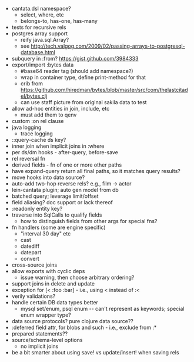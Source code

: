 - cantata.dsl namespace?
	- select, where, etc
	- belongs-to, has-one, has-many
- tests for recursive rels
- postgres array support
	- reify java.sql.Array?
	- see http://tech.valgog.com/2009/02/passing-arrays-to-postgresql-database.html
- subquery in :from? https://gist.github.com/3984333
- export/import :bytes data
	- #base64 reader tag (should add namespace?)
	- wrap in container type, define print-method for that
	- crib from https://github.com/hiredman/bytes/blob/master/src/com/thelastcitadel/bytes.clj
	- can use staff picture from original sakila data to test
- allow ad-hoc entities in join, include, etc
	- must add them to qenv
- custom :on rel clause
- java logging
	- trace logging
- ::query-cache ds key?
- inner join when implicit joins in :where
- per ds/dm hooks - after-query, before-save
- rel reversal fn
- derived fields - fn of one or more other paths
- have expand-query return all final paths, so it matches query results?
- move hooks into data source?
- auto-add two-hop reverse rels? e.g., film -> actor
- lein-cantata plugin; auto gen model from db
- batched query; leverage limit/offset
- field aliasing? doc support or lack thereof
- :readonly entity key?
- traverse into SqlCalls to qualify fields
	- how to distinguish fields from other args for special fns?
- fn handlers (some are engine specific)
	- "interval 30 day" etc
	- cast
	- datediff
	- datepart
	- convert
- cross-source joins
- allow exports with cyclic deps
	- issue warning, then choose arbitrary ordering?
- support joins in delete and update
- exception for [< :foo :bar] - i.e., using < instead of :<
- verily validations?
- handle certain DB data types better
	- mysql set/enum, psql enum -- can't represent as keywords; special enum wrapper type?
- data source protocols? pure clojure data source??
- :deferred field attr, for blobs and such - i.e., exclude from :*
- prepared statements??
- source/schema-level options
	- no implicit joins 
- be a bit smarter about using save! vs update/insert! when saving rels
